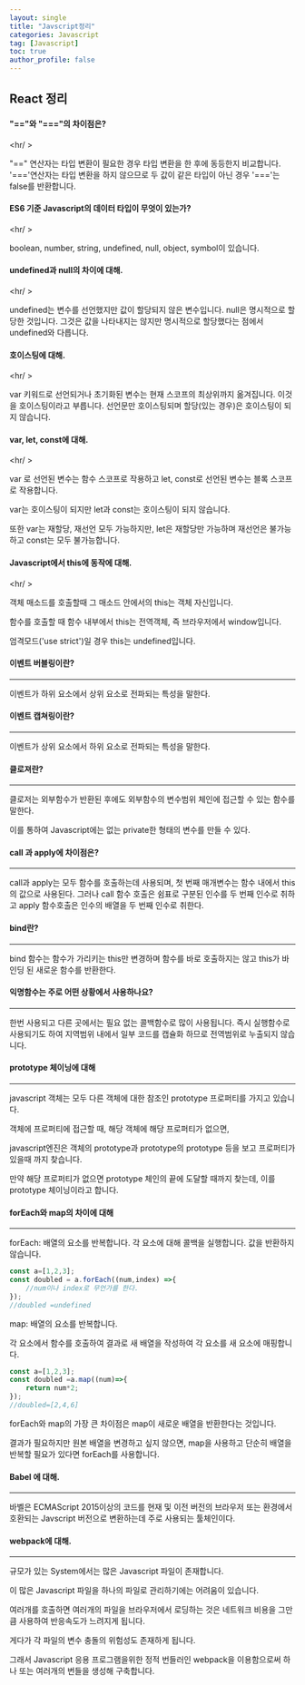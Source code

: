 ```yaml
---
layout: single
title: "Javscript정리"
categories: Javascript
tag: [Javascript]
toc: true
author_profile: false
---
```


## React 정리 





#### "=="와 "==="의 차이점은?

<hr/ >

"==" 연산자는 타입 변환이 필요한 경우 타입 변환을 한 후에 동등한지 비교합니다. '==='연산자는 타입 변환을 하지 않으므로 두 값이 같은 타입이 아닌 경우 '==='는 false를 반환합니다.





#### ES6 기준 Javascript의 데이터 타입이 무엇이 있는가?

<hr/ >

boolean, number, string, undefined, null, object, symbol이 있습니다.







#### undefined과 null의 차이에 대해.

<hr/ >

undefined는 변수를 선언했지만 값이 할당되지 않은 변수입니다. null은 명시적으로 할당한 것입니다. 그것은 값을 나타내지는 않지만 명시적으로 할당했다는 점에서 undefined와 다릅니다.





#### 호이스팅에 대해.

<hr/ >

var 키워드로 선언되거나 초기화된 변수는 현재 스코프의 최상위까지 옮겨집니다. 이것을 호이스팅이라고 부릅니다. 선언문만 호이스팅되며 할당(있는 경우)은 호이스팅이 되지 않습니다.





#### var, let, const에 대해.

<hr/ >

var 로 선언된 변수는 함수 스코프로 작용하고 let, const로 선언된 변수는 블록 스코프로 작용합니다.

var는 호이스팅이 되지만 let과 const는 호이스팅이 되지 않습니다.

또한 var는 재할당, 재선언 모두 가능하지만, let은 재할당만 가능하며 재선언은 불가능 하고 const는 모두 불가능합니다.





#### Javascript에서 this에 동작에 대해.

<hr/ >

객체 매소드를 호출할때 그 매소드 안에서의 this는 객체 자신입니다.

함수를 호출할 때 함수 내부에서 this는 전역객체, 즉 브라우저에서 window입니다. 

엄격모드('use strict')일 경우 this는 undefined입니다.



#### 이벤트 버블링이란?

<hr />

이벤트가 하위 요소에서 상위 요소로 전파되는 특성을 말한다.



#### 이벤트 캡쳐링이란?

<hr />

이벤트가 상위 요소에서 하위 요소로 전파되는 특성을 말한다.



#### 클로져란?

<hr />

클로저는 외부함수가 반환된 후에도 외부함수의 변수범위 체인에 접근할 수 있는 함수를 말한다.

이를 통하여 Javascript에는 없는 private한 형태의 변수를 만들 수 있다.



#### call 과 apply에 차이점은?

<hr />

call과 apply는 모두 함수를 호출하는데 사용되며, 첫 번째 매개변수는 함수 내에서 this의 값으로 사용된다. 그러나 call 함수 호출은 쉼표로 구분된 인수를 두 번째 인수로 취하고 apply 함수호출은 인수의 배열을 두 번째 인수로 취한다.



#### bind란?

<hr />

bind 함수는 함수가 가리키는 this만 변경하며 함수를 바로 호출하지는 않고 this가 바인딩 된 새로운 함수를 반환한다.



#### 익명함수는 주로 어떤 상황에서 사용하나요?

<hr />

한번 사용되고 다른 곳에서는 필요 없는 콜백함수로 많이 사용됩니다. 즉시 실행함수로 사용되기도 하여 지역범위 내에서 일부 코드를 캡슐화 하므로 전역범위로 누출되지 않습니다.



#### prototype 체이닝에 대해 

<hr />

javascript 객체는 모두 다른 객체에 대한 참조인 prototype 프로퍼티를 가지고 있습니다.

객체에 프로퍼티에 접근할 때, 해당 객체에 해당 프로퍼티가 없으면,

javascript엔진은 객체의 prototype과 prototype의 prototype 등을 보고 프로퍼티가 있을때 까지 찾습니다.

만약 해당 프로퍼티가 없으면 prototype 체인의 끝에 도달할 때까지 찾는데, 이를 prototype 체이닝이라고 합니다.



#### forEach와 map의 차이에 대해

<hr />

forEach: 배열의 요소를 반복합니다. 각 요소에 대해 콜백을 실행합니다. 값을 반환하지 않습니다.

```javascript
const a=[1,2,3];
const doubled = a.forEach((num,index) =>{
    //num이나 index로 무언가를 한다.
});
//doubled =undefined
```



map: 배열의 요소를 반복합니다.

각 요소에서 함수를 호출하여 결과로 새 배열을 작성하여 각 요소를 새 요소에 매핑합니다.

```javascript
const a=[1,2,3];
const doubled =a.map((num)=>{
    return num*2;
});
//doubled=[2,4,6]
```

forEach와 map의 가장 큰 차이점은 map이 새로운 배열을 반환한다는 것입니다.

결과가 필요하지만 원본 배열을 변경하고 싶지 않으면, map을 사용하고 단순히 배열을 반복할 필요가 있다면 forEach를 사용합니다.



#### Babel 에 대해.

<hr />

바벨은 ECMAScript 2015이상의 코드를 현재 및 이전 버전의 브라우저 또는 환경에서 호환되는 Javscript 버전으로 변환하는데 주로 사용되는 툴체인이다.



#### webpack에 대해.

<hr />

규모가 있는 System에서는 많은 Javascript 파일이 존재합니다.

이 많은 Javascript 파일을 하나의 파일로 관리하기에는 어려움이 있습니다. 

여러개를 호출하면 여러개의 파일을 브라우저에서 로딩하는 것은 네트워크 비용을 그만큼 사용하여 반응속도가 느려지게 됩니다.

게다가 각 파일의 변수 충돌의 위험성도 존재하게 됩니다.

그래서 Javascript 응용 프로그램을위한 정적 번들러인 webpack을 이용함으로써 하나 또는 여러개의 번들을 생성해 구축합니다.


